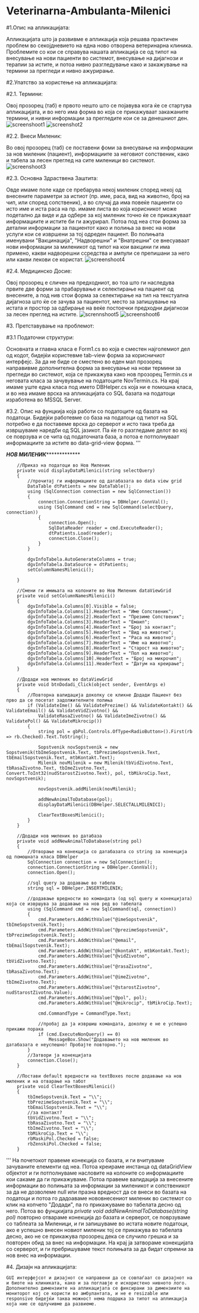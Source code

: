 # Veterinarna-Ambulanta-Milenici

#1.Опис на апликацијата:

Апликацијата што ја развивме е апликација која решава практичен проблем во секојдневието на една ново отворена ветеринарна клиника. Проблемите со кои се справува нашата апликација се од типот на внесување на нови пациенти во системот, внесување на дијагнози  и терапии за истите, и потоа нивно разгледување како и закажување на термини за прегледи и нивно ажурирање.

#2.Упатство за користење на апликацијата:

  #2.1. Термини:
	
  Oвој прозорец (таб) е првото нешто што се појавува кога ќе се стартува апликацијата, и во него има форма во која се прикажуваат закажаните термини, и нивни информации за           прегледите кои се за денешниот ден.
  ![screenshoot1](https://imgur.com/a/VY4ZQX2)    ![screenshot2](https://imgur.com/a/sX19HIv)
  
  #2.2. Внеси Миленик:
  
  Во овој прозорец (таб) се поставени фоми за внесување на информации за нов миленик (пациент), информациите за неговиот сопственик, како и табела за лесен преглед на сите 				миленици во системот.
  ![screenshoot3](https://imgur.com/a/BlVSKFt)
    
   #2.3. Основна Здраствена Заштита:
   
   Овде имаме поле каде се пребарува некој миленик според некој од внесените параметри за истиот (пр. име, раса, вид на животно, број на чип, или според сопственик), а во случај да има повеќе пациенти со исто име и иста раса на пр. имаме листа во која корисникот може подетално да виде и да одбере за кој миленик точно ќе се прикажуваат информациите и истите би ги ажурирал. Потоа под неа стои форма за детални информации за пациентот како и полиња за внес на нови услуги кои се извршени за тој одреден пациент. Во полињата именувани "Вакцинација", "Надворешни" и "Внатрешни" се внесуаваат нови информации за миленикот од типот на кои вакцини ги има примено, какви надворешни ссредства и ампули се препишани за него или какви лекови се користат.
   ![screenshoot4]()
   
   #2.4. Медицинско Досие:
   
   Овој прозорец е сличен на предходниот, во тоа што ги наследува првите две форми за прабарување и селектирање на пациент од внесените, а под нив стои форма за селектирање на тип на текстуална дијагноза што ќе се зачува за пациентот, место за запишување на истата и простор за одбирање на веќе постоечки предходни дијагнози за лесен преглед на истите.
   ![scrennshoot5]()    ![screenshoot6]()
   
#3. Претставување на проблемот:

  #3.1 Податочни структури:
  
  Основната и главна класа е Form1.cs во која е сместен најголемиот дел од кодот, бидејќи користевме tab-view форма за корисничиот интерфејс. За да не биде се сместено во еден мал прозорец направивме дополнителна форма за внесување на нови термини за прегледи во системот, која се прикажува како нов прозорец Termin.cs и неговата класа за зачувување на податоците NovTermin.cs. На крај имаме уште една класа под името DBHelper.cs која ни е помошна класа, и во неа имаме врска на апликацијата со SQL базата на податоци изработена во MSSQL Server.
  
 #3.2. Опис на фунцкија која работи со податоците од базата на податоци.
  Бидејќи работевме со база на податоци од типот на SQL потребно е да поставеме врска до серверот и исто така треба да извршуваме наредби од SQL јазикот.
  Па ќе го разгледаме делот во кој се поврзува и се чита од податочната база, а потоа е потполнуваат информациите за истите во data-grid-view форма.
   '''
   
   *************************************НОВ МИЛЕНИК**************************************************

        //Приказ на податоци во Нов Миленик
        private void displayDataMilenici(string selectQuery)
        {
            //прочитај ги информациите од датабазата во data view grid
            DataTable dtPatients = new DataTable();
            using (SqlConnection connection = new SqlConnection())
            {
                connection.ConnectionString = DBHelper.ConnVal();
                using (SqlCommand cmd = new SqlCommand(selectQuery, connection))
                {
                    connection.Open();
                    SqlDataReader reader = cmd.ExecuteReader();
                    dtPatients.Load(reader);
                    connection.Close();
                }
            }

            dgvInfoTabela.AutoGenerateColumns = true;
            dgvInfoTabela.DataSource = dtPatients;
            setColumnNamesMilenici();
            
        }

        //Смени ги имињата на колоните во Нов Миленик dataViewGrid
        private void setColumnNamesMilenici()
        {
            dgvInfoTabela.Columns[0].Visible = false;
            dgvInfoTabela.Columns[1].HeaderText = "Име Сопственик";
            dgvInfoTabela.Columns[2].HeaderText = "Презиме Сопственик";
            dgvInfoTabela.Columns[3].HeaderText = "Емаил";
            dgvInfoTabela.Columns[4].HeaderText = "Број за контакт";
            dgvInfoTabela.Columns[5].HeaderText = "Вид на животно";
            dgvInfoTabela.Columns[6].HeaderText = "Раса на животно";
            dgvInfoTabela.Columns[7].HeaderText = "Име на животно";
            dgvInfoTabela.Columns[8].HeaderText = "Старост на животно";
            dgvInfoTabela.Columns[9].HeaderText = "Пол на животно";
            dgvInfoTabela.Columns[10].HeaderText = "Број на микрочип";
            dgvInfoTabela.Columns[11].HeaderText = "Датум на креирање";
        }

        //Додади нов миленик во dataViewGrid
        private void btnDodadi_Click(object sender, EventArgs e)
        {
            //Повторна валидација доколку се кликне Додади Пациент без прво да се посетат задолжителните полињa
            if (ValidateIme() && ValidatePrezime() && ValidateKontakt() && ValidateEmail() && ValidateVidZivotno() &&
                ValidateRasaZivotno() && ValidateImeZivotno() && ValidatePol() && ValidateMikrocip())
            {
                string pol = gbPol.Controls.OfType<RadioButton>().First(rb => rb.Checked).Text.ToString();

                Sopstvenik novSopstvenik = new Sopstvenik(tbImeSopstvenik.Text, tbPrezimeSopstvenik.Text, tbEmailSopstvenik.Text, mtbKontakt.Text);
                Milenik novMilenik = new Milenik(tbVidZivotno.Text, tbRasaZivotno.Text, tbImeZivotno.Text, Convert.ToInt32(nudStarostZivotno.Text), pol, tbMikroCip.Text, novSopstvenik);

                novSopstvenik.addMilenik(novMilenik);

                addNewAnimalToDatabase(pol);
                displayDataMilenici(DBHelper.SELECTALLMILENICI);

                ClearTextBoxesMilenici();
            }
        }

        //Додади нов миленик во датабаза
        private void addNewAnimalToDatabase(string pol)
        {
            //Отворање на конекција со датабазата co string за конекција од помошната класа DBHelper
            SqlConnection connection = new SqlConnection();
            connection.ConnectionString = DBHelper.ConnVal();
            connection.Open();

            //sql query за додавање во табела
            string sql = DBHelper.INSERTMILENIK;

            //додавање вредности во командата (од sql query и конекцијата) која се извршува за додавање на нов ред во табелата
            using (SqlCommand cmd = new SqlCommand(sql, connection))
            {
                cmd.Parameters.AddWithValue("@imeSopstvenik", tbImeSopstvenik.Text);
                cmd.Parameters.AddWithValue("@prezimeSopstvenik", tbPrezimeSopstvenik.Text);
                cmd.Parameters.AddWithValue("@email", tbEmailSopstvenik.Text);
                cmd.Parameters.AddWithValue("@kontakt", mtbKontakt.Text);
                cmd.Parameters.AddWithValue("@vidZivotno", tbVidZivotno.Text);
                cmd.Parameters.AddWithValue("@rasaZivotno", tbRasaZivotno.Text);
                cmd.Parameters.AddWithValue("@imeZivotno", tbImeZivotno.Text);
                cmd.Parameters.AddWithValue("@starostZivotno", nudStarostZivotno.Value);
                cmd.Parameters.AddWithValue("@pol", pol);
                cmd.Parameters.AddWithValue("@mikrocip", tbMikroCip.Text);

                cmd.CommandType = CommandType.Text;

                //пробај да ја извршиш командата, доколку е не е успешно прикажи порака
                if (cmd.ExecuteNonQuery() == 0)
                    MessageBox.Show("Додавањето на нов миленик во датабазата е неуспешно! Пробајте повторно.");
            }
            //Затвори ја конекцијата
            connection.Close();
        }

        //Постави default вредности на textBoxes после додавање на нов миленик и на отварање на табот
        private void ClearTextBoxesMilenici()
        {
            tbImeSopstvenik.Text = "\\";
            tbPrezimeSopstvenik.Text = "\\";
            tbEmailSopstvenik.Text = "\\";
            //за контакт?
            tbVidZivotno.Text = "\\";
            tbRasaZivotno.Text = "\\";
            tbImeZivotno.Text = "\\";
            tbMikroCip.Text = "\\";
            rbMaskiPol.Checked = false;
            rbZenskiPol.Checked = false;
        }
   '''
   На почетокот правеме конекција со базата, и ги вчитуваме зачуваните елементи од неа. Потоа креираме инстанца од dataGridView објектот и ги потполнуваме насловите на колоните со информациите кои сакаме да ги прикажуваме. Потоа правеме валидација за внесените информации во полињата за информации за миленикот и сопственикот за да не дозволеме null или празна вредност да се внеси во базата на податоци и потоа го дадоаваме нововнесениот миленик во системот со клик на копчето "Додади", па го прикажуваме во табелата десно од него. Потоа во фунцкијата *private void addNewAnimalToDatabase(string pol)* повторно отвараме конекција до базата и серверот, се поврзуваме со таблеата за Миленици, и ги запишуваме во истата новите податоци, ако е успешно внесен новиот миленик тој се прикажува во табелата десно, ако не се прикажува прозорец дека се случило грешка и за повторен обид за внес на информации. На крај ја затвoраме конекцијата со серверот, и ги пребришуваме текст полињата за да бидат спремни за нов внес на информации.
   
#4. Дизајн на апликацијата:

    GUI интерфејсот и дизајнот се направени да се совпаѓаат со дизајнот на и биоте на клиниката, како и за поглавје е искористено нивното лого. Дополнително димензиите на апликацијата се фиксирани за димензиите на мониторот кој се користи во амбулантата, и не е resizable или responsive бидејќи таква можност нема подршка за типот на апликација која ние се одлучивме да развиеме.
